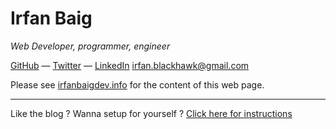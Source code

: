 Irfan Baig
=============

*Web Developer, programmer, engineer*

[GitHub](https://github.com/irfanbaigdev)
— [Twitter](http://twitter.com/irfanbaigdev)
— [LinkedIn](http://www.linkedin.com/in/irfanbaigdev)
<irfan.blackhawk@gmail.com>

Please see [irfanbaigdev.info](http://www.irfanbaigdev.info/) for the content of this web page.

---

Like the blog ? Wanna setup for yourself ?
[Click here for instructions](https://github.com/irfanbaigdev/irfanbaigdev.github.io/blob/master/setup.md)